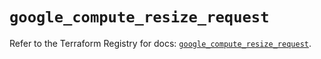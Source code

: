 # `google_compute_resize_request`

Refer to the Terraform Registry for docs: [`google_compute_resize_request`](https://registry.terraform.io/providers/hashicorp/google/6.7.0/docs/resources/compute_resize_request).
